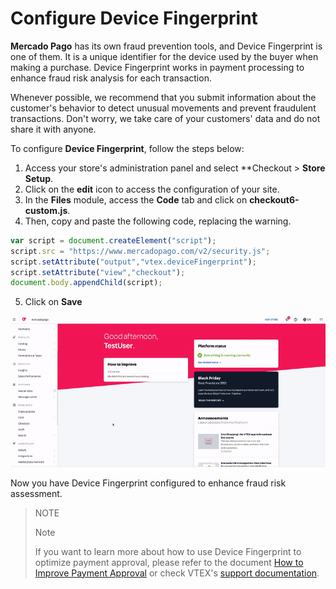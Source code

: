 # Configure Device Fingerprint 

**Mercado Pago** has its own fraud prevention tools, and Device Fingerprint is one of them. It is a unique identifier for the device used by the buyer when making a purchase. Device Fingerprint works in payment processing to enhance fraud risk analysis for each transaction. 

Whenever possible, we recommend that you submit information about the customer's behavior to detect unusual movements and prevent fraudulent transactions. Don't worry, we take care of your customers' data and do not share it with anyone. 

To configure **Device Fingerprint**, follow the steps below:

1. Access your store's administration panel and select **Checkout > **Store Setup**.
2. Click on the **edit** icon to access the configuration of your site.
3. In the **Files** module, access the **Code** tab and click on **checkout6-custom.js**.
4. Then, copy and paste the following code, replacing the warning.

```javascript
var script = document.createElement("script");
script.src = "https://www.mercadopago.com/v2/security.js";
script.setAttribute("output","vtex.deviceFingerprint");
script.setAttribute("view","checkout");
document.body.appendChild(script);
```

5. Click on **Save**

![Fingerprint configuration](/images/vtex/devicefingerprint-imagenv2-en.gif)

Now you have Device Fingerprint configured to enhance fraud risk assessment. 

> NOTE
>
> Note 
> 
> If you want to learn more about how to use Device Fingerprint to optimize payment approval, please refer to the document [How to Improve Payment Approval](/developers/en/docs/vtex/how-tos/payment-approval) or check VTEX's [support documentation](https://help.vtex.com/tutorial/configuring-mercado-pagos-device-fingerprint--m2knP9z69HGHHBIiFq0Ga).
